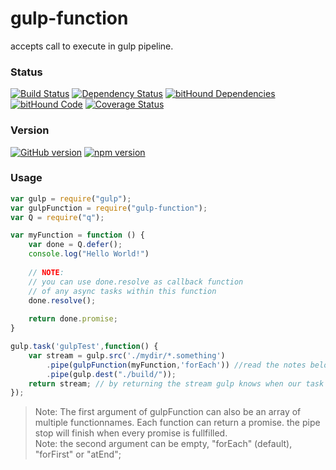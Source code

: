 # gulp-function
accepts call to execute in gulp pipeline.

### Status
[![Build Status](https://travis-ci.org/pushrocks/gulp-function.svg?branch=v0.0.2)](https://travis-ci.org/pushrocks/gulp-function)
[![Dependency Status](https://david-dm.org/pushrocks/gulp-function.svg)](https://david-dm.org/pushrocks/gulp-function)
[![bitHound Dependencies](https://www.bithound.io/github/pushrocks/gulp-function/badges/dependencies.svg)](https://www.bithound.io/github/pushrocks/gulp-function/master/dependencies/npm)
[![bitHound Code](https://www.bithound.io/github/pushrocks/gulp-function/badges/code.svg)](https://www.bithound.io/github/pushrocks/gulp-function)
[![Coverage Status](https://coveralls.io/repos/github/pushrocks/gulp-function/badge.svg?branch=master)](https://coveralls.io/github/pushrocks/gulp-function?branch=master)

### Version
[![GitHub version](https://badge.fury.io/gh/pushrocks%2Fgulp-function.svg)](https://badge.fury.io/gh/pushrocks%2Fgulp-function)
[![npm version](https://badge.fury.io/js/gulp-function.svg)](https://badge.fury.io/js/gulp-function)

### Usage
```javascript
var gulp = require("gulp");
var gulpFunction = require("gulp-function");
var Q = require("q");

var myFunction = function () {
    var done = Q.defer();
    console.log("Hello World!")
    
    // NOTE:
    // you can use done.resolve as callback function
    // of any async tasks within this function
    done.resolve();
    
    return done.promise;
}

gulp.task('gulpTest',function() {
    var stream = gulp.src('./mydir/*.something')
        .pipe(gulpFunction(myFunction,'forEach')) //read the notes below
        .pipe(gulp.dest("./build/"));
    return stream; // by returning the stream gulp knows when our task has finished.
});
```

> Note: The first argument of gulpFunction can also be an array of multiple functionnames.
Each function can return a promise. the pipe stop will finish when every promise is fullfilled.  
> Note: the second argument can be empty, "forEach" (default), "forFirst" or "atEnd";